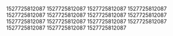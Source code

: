 1527725812087
1527725812087
1527725812087
1527725812087
1527725812087
1527725812087
1527725812087
1527725812087
1527725812087
1527725812087
1527725812087
1527725812087
1527725812087
1527725812087
1527725812087
